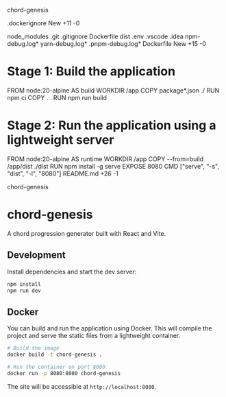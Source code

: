 chord-genesis

.dockerignore
New
+11
-0

node_modules
.git
.gitignore
Dockerfile
dist
.env
.vscode
.idea
npm-debug.log*
yarn-debug.log*
.pnpm-debug.log*
Dockerfile
New
+15
-0

# Stage 1: Build the application
FROM node:20-alpine AS build
WORKDIR /app
COPY package*.json ./
RUN npm ci
COPY . .
RUN npm run build

# Stage 2: Run the application using a lightweight server
FROM node:20-alpine AS runtime
WORKDIR /app
COPY --from=build /app/dist ./dist
RUN npm install -g serve
EXPOSE 8080
CMD ["serve", "-s", "dist", "-l", "8080"]
README.md
+26
-1

chord-genesis
# chord-genesis

A chord progression generator built with React and Vite.

## Development

Install dependencies and start the dev server:

```bash
npm install
npm run dev
```

## Docker

You can build and run the application using Docker. This will compile the project and serve the static files from a lightweight container.

```bash
# Build the image
docker build -t chord-genesis .

# Run the container on port 8080
docker run -p 8080:8080 chord-genesis
```

The site will be accessible at `http://localhost:8080`.
